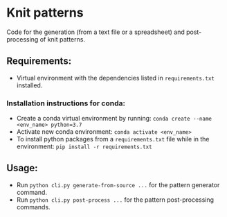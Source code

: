 # Knit patterns
Code for the generation (from a text file or a spreadsheet) and post-processing of knit patterns.

## Requirements:
* Virtual environment with the dependencies listed in `requirements.txt` installed.

### Installation instructions for conda:
* Create a conda virtual environment by running: `conda create --name <env_name> python=3.7`
* Activate new conda environment: `conda activate <env_name>`
* To install python packages from a `requirements.txt` file while in the environment: `pip install -r requirements.txt`

## Usage:
* Run `python cli.py generate-from-source ...` for the pattern generator command.
* Run `python cli.py post-process ...` for the pattern post-processing commands.
